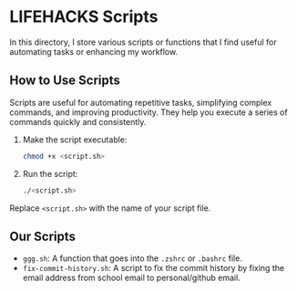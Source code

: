 # LIFEHACKS Scripts

In this directory, I store various scripts or functions that I find useful for automating tasks or enhancing my workflow.

## How to Use Scripts

Scripts are useful for automating repetitive tasks, simplifying complex commands, and improving productivity. They help you execute a series of commands quickly and consistently.

1. Make the script executable:
	```bash
	chmod +x <script.sh>
	```
2. Run the script:
	```bash
	./<script.sh>
	```
Replace `<script.sh>` with the name of your script file.

## Our Scripts
- `ggg.sh`: A function that goes into the `.zshrc` or `.bashrc` file.
- `fix-commit-history.sh`: A script to fix the commit history by fixing the email address from school email to personal/github email.